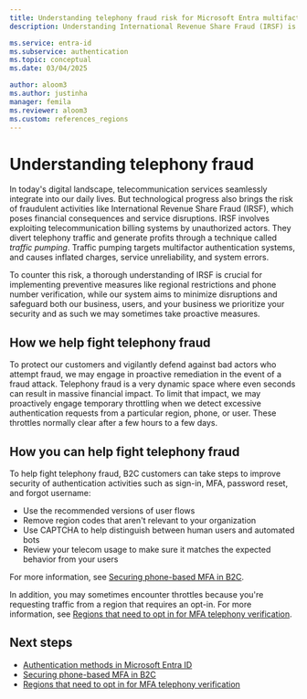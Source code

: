 ```yaml
---
title: Understanding telephony fraud risk for Microsoft Entra multifactor authentication
description: Understanding International Revenue Share Fraud (IRSF) is crucial for implementing preventive measures for Microsoft Entra multifactor authentication telephony verification.

ms.service: entra-id
ms.subservice: authentication
ms.topic: conceptual
ms.date: 03/04/2025

author: aloom3
ms.author: justinha
manager: femila
ms.reviewer: aloom3
ms.custom: references_regions
---
```


# Understanding telephony fraud  

In today's digital landscape, telecommunication services seamlessly integrate into our daily lives. But technological progress also brings the risk of fraudulent activities like International Revenue Share Fraud (IRSF), which poses financial consequences and service disruptions. IRSF involves exploiting telecommunication billing systems by unauthorized actors. They divert telephony traffic and generate profits through a technique called *traffic pumping*. Traffic pumping targets multifactor authentication systems, and causes inflated charges, service unreliability, and system errors. 

To counter this risk, a thorough understanding of IRSF is crucial for implementing preventive measures like regional restrictions and phone number verification, while our system aims to minimize disruptions and safeguard both our business, users, and your business we prioritize your security and as such we may sometimes take proactive measures.  

## How we help fight telephony fraud 

To protect our customers and vigilantly defend against bad actors who attempt fraud, we may engage in proactive remediation in the event of a fraud attack. Telephony fraud is a very dynamic space where even seconds can result in massive financial impact. To limit that impact, we may proactively engage temporary throttling when we detect excessive authentication requests from a particular region, phone, or user. These throttles normally clear after a few hours to a few days.  

## How you can help fight telephony fraud  

To help fight telephony fraud, B2C customers can take steps to improve security of authentication activities such as sign-in, MFA, password reset, and forgot username: 

- Use the recommended versions of user flows
- Remove region codes that aren't relevant to your organization
- Use CAPTCHA to help distinguish between human users and automated bots
- Review your telecom usage to make sure it matches the expected behavior from your users  

For more information, see [Securing phone-based MFA in B2C](/azure/active-directory-b2c/phone-based-mfa).

In addition, you may sometimes encounter throttles because you're requesting traffic from a region that requires an opt-in. For more information, see [Regions that need to opt in for MFA telephony verification](concept-mfa-regional-opt-in.md). 

## Next steps

* [Authentication methods in Microsoft Entra ID](concept-authentication-authenticator-app.md)
* [Securing phone-based MFA in B2C](/azure/active-directory-b2c/phone-based-mfa)
* [Regions that need to opt in for MFA telephony verification](concept-mfa-regional-opt-in.md)
